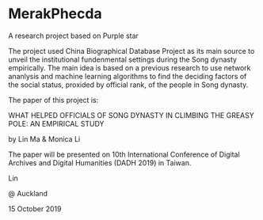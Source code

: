 # MerakPhecda
A research project based on Purple star

The project used China Biographical Database Project as its main source to unveil the institutional fundenmental settings during the Song dynasty empirically. The main idea is based on a previous research to use network ananlysis and machine learning algorithms to find the deciding factors of the social status, proxided by official rank, of the people in Song dynasty. 

The paper of this project is:

WHAT HELPED OFFICIALS OF SONG DYNASTY IN CLIMBING THE GREASY POLE: AN EMPIRICAL STUDY

by Lin Ma & Monica Li

The paper will be presented on 10th International Conference of Digital Archives and Digital Humanities (DADH 2019) in Taiwan. 

Lin

@ Auckland

15 October 2019 
